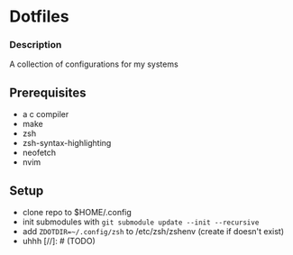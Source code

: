 # Dotfiles

### Description
A collection of configurations for my systems

## Prerequisites
- a c compiler
- make 
- zsh
- zsh-syntax-highlighting
- neofetch
- nvim

## Setup
- clone repo to $HOME/.config 
- init submodules with `git submodule update --init --recursive`
- add `ZDOTDIR=~/.config/zsh` to /etc/zsh/zshenv (create if doesn't exist)
- uhhh [//]: # (TODO)

